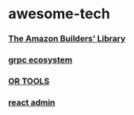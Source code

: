 # awesome-tech


### [The Amazon Builders' Library](https://aws.amazon.com/builders-library/?cards-body.sort-by=item.additionalFields.sortDate&cards-body.sort-order=desc&awsf.filter-content-category=*all&awsf.filter-content-type=*all&awsf.filter-content-level=*all)

### [grpc ecosystem](https://github.com/grpc-ecosystem)


### [OR TOOLS](https://developers.google.com/optimization/introduction/dotnet)

### [react admin](https://github.com/marmelab/react-admin)
